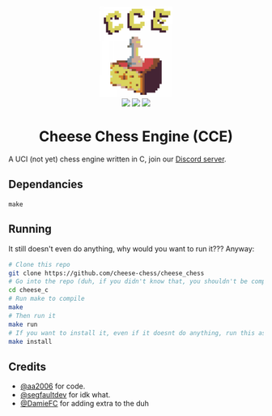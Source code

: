 <div align="center">
    <img src="./assets/cheese_nobg.png" style="max-width:15vw;"><br>
    <img src="https://img.shields.io/github/commit-activity/w/cheese-chess/cheese_c?style=flat-square">
    <img src="https://img.shields.io/github/license/cheese-chess/cheese_c?style=flat-square">
    <img src="https://img.shields.io/discord/872146521183903804?style=flat-square">
    <h1>Cheese Chess Engine (CCE)</h1>

</div>

A UCI (not yet) chess engine written in C, join our [Discord server](https://discord.gg/FBzkBQhz3A).

## Dependancies
```
make
```

## Running
It still doesn't even do anything, why would you want to run it??? Anyway:
```bash
# Clone this repo
git clone https://github.com/cheese-chess/cheese_chess
# Go into the repo (duh, if you didn't know that, you shouldn't be compiling software)
cd cheese_c
# Run make to compile
make
# Then run it
make run
# If you want to install it, even if it doesnt do anything, run this as root (using sudo or doas or something, we really don't care):
make install
```

## Credits
- [@aa2006](https://github.com/aa2006) for code.
- [@segfaultdev](https://github.com/segfaultdev) for idk what.
- [@DamieFC](https://github.com/DamieFC) for adding extra to the duh
